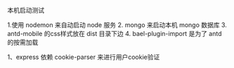 本机启动测试

1.使用 nodemon  来自动启动 node 服务
2. mongo 来启动本机 mongo 数据库
3. antd-mobile 的css样式放在 dist 目录下边
4. bael-plugin-import 是为了 antd 的按需加载











1、express 依赖 cookie-parser 来进行用户cookie验证